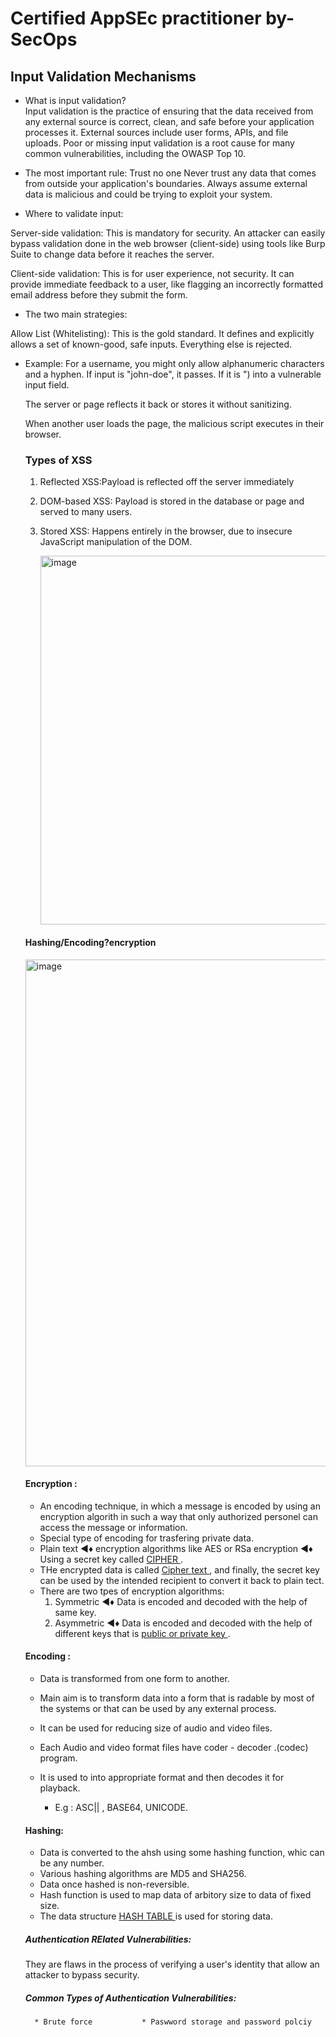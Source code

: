 # Certified AppSEc practitioner by-SecOps

## Input Validation Mechanisms

* What is input validation?   
Input validation is the practice of ensuring that the data received from any external source is correct, clean, and safe before your application processes it. External sources include user forms, APIs, and file uploads. Poor or missing input validation is a root cause for many common vulnerabilities, including the OWASP Top 10.

* The most important rule:   Trust no one
Never trust any data that comes from outside your application's boundaries. Always assume external data is malicious and could be trying to exploit your system. 

* Where to validate input:
  
Server-side validation: This is mandatory for security. An attacker can easily bypass validation done in the web browser (client-side) using tools like Burp Suite to change data before it reaches the server.

Client-side validation: This is for user experience, not security. It can provide immediate feedback to a user, like flagging an incorrectly formatted email address before they submit the form. 

*  The two main strategies:
  
 Allow List (Whitelisting): This is the gold standard. It defines and explicitly allows a set of known-good, safe inputs. Everything else is rejected.
* Example: For a username, you might only allow alphanumeric characters and a hyphen. If input is "john-doe", it passes. If it is "<script>", it is rejected.

> Purpose:

* To reduce the attack surface by allowing only verified or legitimate sources.

* Prevent unauthorized access or execution.

> Advantages:

* High security (default deny).

* Prevents zero-day attacks (if not on allow list, it can’t run).

* Easy to monitor trusted activity.

> Disadvantages:

*  Harder to manage in dynamic environments.

 *Can block legitimate traffic if not updated.


> Purpose:

 * To stop known bad actors or patterns of malicious behavior.

> Advantages:

* Easier to implement and manage.

* Suitable for open systems needing wide access.

> Disadvantages:

* Less secure (default allow).

* Ineffective against new/unknown threats (zero-days).

* Requires constant updates.

- Block List (Blacklisting): This is insecure and unreliable. It tries to block a list of known-bad inputs
  (e.g., rejecting "<script>", "DROP TABLE"). Attackers can often bypass block lists by using different encoding, capitalization, or by finding a new attack string you didn't include. 

> Levels of input validation:

* Syntactic validation: This checks if the data has the correct format and structure. You can use this to check things like:

* Data type: Is the input a number when it's supposed to be?

* Length: Is the input shorter than the maximum length?

* Regular expressions: Does the input for a phone number match the format (XXX) XXX-XXXX?

* Semantic validation: This checks if the data makes logical sense within the context of your application.

* Example: A user's account creation form asks for a start and end date. Semantic validation would check that the end date is not before the start date. 

* Validation for specific attack types: 

1. Preventing injection: To stop attacks like SQL Injection, use parameterized queries or prepared statements. This is the only safe method, as it separates the user's input from the database command.

2. Preventing Cross-Site Scripting (XSS): Before displaying user-supplied input back to a web page, you must encode the output. This turns special characters like < and > into their harmless encoded versions (&lt; and &gt;), so the browser displays them as text instead of executing them as code.

3. Securing file uploads: This is a high-risk area.

4. Check file type: Validate the file's content type, not just its extension, which is easy to spoof.

5. Limit size: Restrict the maximum file size to prevent denial-of-service attacks.

6. Scan for malware: Use an antivirus scanner on uploaded files.

7. Rename files: Rename uploaded files with a randomly generated name (e.g., a UUID) to prevent attackers from predicting and executing their uploaded script.

### Cross-Site Scripting (XSS)
### Definition:

A client-side attack where an attacker injects malicious scripts (usually JavaScript) into web pages viewed by other users.
Goal: Steal cookies, session tokens, or perform actions as the victim.

### How It Works:

Attacker injects malicious code (e.g., <script>alert('Hacked')</script>) into a vulnerable input field.

The server or page reflects it back or stores it without sanitizing.

When another user loads the page, the malicious script executes in their browser.

### Types of XSS
1. Reflected XSS:Payload is reflected off the server immediately
2. DOM-based XSS: Payload is stored in the database or page and served to many users.
3. Stored XSS: Happens entirely in the browser, due to insecure JavaScript manipulation of the DOM.

   <img width="889" height="590" alt="image" src="https://github.com/user-attachments/assets/23ac7060-391c-4398-b6ac-6f1d045d4ca7" />

#### Hashing/Encoding?encryption

<img width="1230" height="811" alt="image" src="https://github.com/user-attachments/assets/99e279f8-2798-4693-b943-d7944ef674ea" />

#### Encryption :

* An encoding technique, in which a message is encoded by using an encryption algorith in such a way that only authorized personel can access the message or information.
* Special type of encoding for trasfering private data.
* Plain text ◄♦ encryption algorithms like AES or RSa encryption ◄♦ Using a secret key called <ins> CIPHER </ins> .
* THe encrypted data is called <ins> Cipher text </ins>, and finally, the secret key can be used by the intended recipient to convert it back to plain tect.
* There are two tpes of encryption algorithms:
  1) Symmetric ◄♦ Data is encoded and decoded with the help of same key.
  2) Asymmetric ◄♦ Data is encoded and decoded with the help of different keys that is <ins> public or private key </ins>.

#### Encoding :

* Data is transformed from one form to another.
* Main aim is to transform data into a form that is radable by most of the systems or that can be used by any external process.
* It can be used for reducing size of audio and video files.
* Each Audio and video format files have coder - decoder .(codec) program.
* It is used to into appropriate format and then decodes it for playback.

  - E.g : ASC|| , BASE64, UNICODE.

#### Hashing:

* Data is converted to the ahsh using some hashing function, whic can be any number.
* Various hashing algorithms are MD5 and SHA256.
* Data once hashed is non-reversible.
* Hash function is used to map data of arbitory size to data of fixed size.
* The data structure <ins> HASH TABLE </ins> is used for storing data.

##### Authentication RElated Vulnerabilities:
They are flaws in the process of verifying a user's  identity that allow an attacker to bypass security.

##### Common Types of Authentication Vulnerabilities:
      * Brute force           * Paswword storage and password polciy
    







